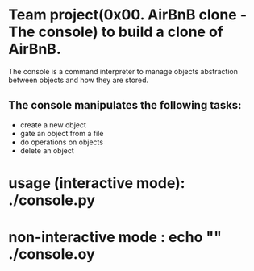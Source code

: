 # Team project(0x00. AirBnB clone - The console) to build a clone of AirBnB.
The console is a command interpreter to manage objects abstraction between objects and how they are stored.

## The console manipulates the following tasks:

   - create a new object
   - gate an object from a file
   - do operations on objects
   - delete an object

# usage (interactive mode): ./console.py

# non-interactive mode : echo "" ./console.oy



